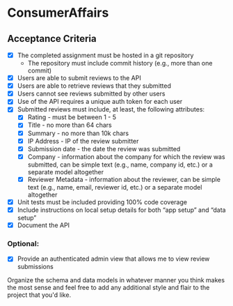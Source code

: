 # ConsumerAffairs

## Acceptance Criteria
 
- [X] The completed assignment must be hosted in a git repository
  - The repository must include commit history (e.g., more than one commit)
- [X] Users are able to submit reviews to the API
- [X] Users are able to retrieve reviews that they submitted
- [X] Users cannot see reviews submitted by other users
- [X] Use of the API requires a unique auth token for each user
- [X] Submitted reviews must include, at least, the following attributes:
  - [X] Rating - must be between 1 - 5
  - [X] Title - no more than 64 chars
  - [X] Summary - no more than 10k chars
  - [X] IP Address - IP of the review submitter
  - [X] Submission date - the date the review was submitted
  - [X] Company - information about the company for which the review was submitted, can be simple text (e.g., name, company id, etc.) or a separate model altogether
  - [X] Reviewer Metadata - information about the reviewer, can be simple text (e.g., name, email, reviewer id, etc.) or a separate model altogether
- [X] Unit tests must be included providing 100% code coverage
- [X] Include instructions on local setup details for both “app setup” and “data setup”
- [X] Document the API
 
### Optional: 
 
- [X] Provide an authenticated admin view that allows me to view review submissions
 
Organize the schema and data models in whatever manner you think makes the most sense and feel free to add any additional style and flair to the project that you'd like.
 

